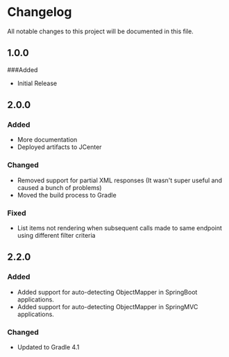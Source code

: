 # Changelog
All notable changes to this project will be documented in this file.

## 1.0.0
###Added

* Initial Release

## 2.0.0
### Added

* More documentation
* Deployed artifacts to JCenter

### Changed

* Removed support for partial XML responses (It wasn't super useful and caused a bunch of problems)
* Moved the build process to Gradle

### Fixed

* List items not rendering when subsequent calls made to same endpoint using different filter criteria

## 2.2.0
### Added

* Added support for auto-detecting ObjectMapper in SpringBoot applications.
* Added support for auto-detecting ObjectMapper in SpringMVC applications.

### Changed

* Updated to Gradle 4.1
